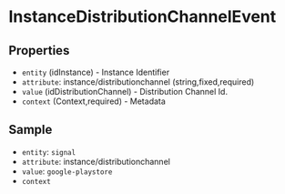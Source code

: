 # InstanceDistributionChannelEvent

## Properties

 - `entity` (idInstance) - Instance Identifier
 - `attribute`: instance/distributionchannel (string,fixed,required)
 - `value` (idDistributionChannel) - Distribution Channel Id.
 - `context` (Context,required) - Metadata

## Sample

- `entity`: `signal`
- `attribute`: instance/distributionchannel
- `value`: `google-playstore`
- `context`

